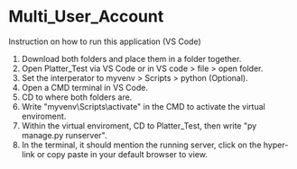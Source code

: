 # Multi_User_Account
 
Instruction on how to run this application (VS Code)

1. Download both folders and place them in a folder together.
2. Open Platter_Test via VS Code or in VS code > file > open folder.
3. Set the interperator to myvenv > Scripts > python (Optional).
4. Open a CMD terminal in VS Code.
5. CD to where both folders are.
6. Write "myvenv\Scripts\activate" in the CMD to activate the virtual enviroment.
7. Within the virtual enviroment, CD to Platter_Test, then write "py manage.py runserver".
8. In the terminal, it should mention the running server, click on the hyper-link or copy paste in your default browser to view.
